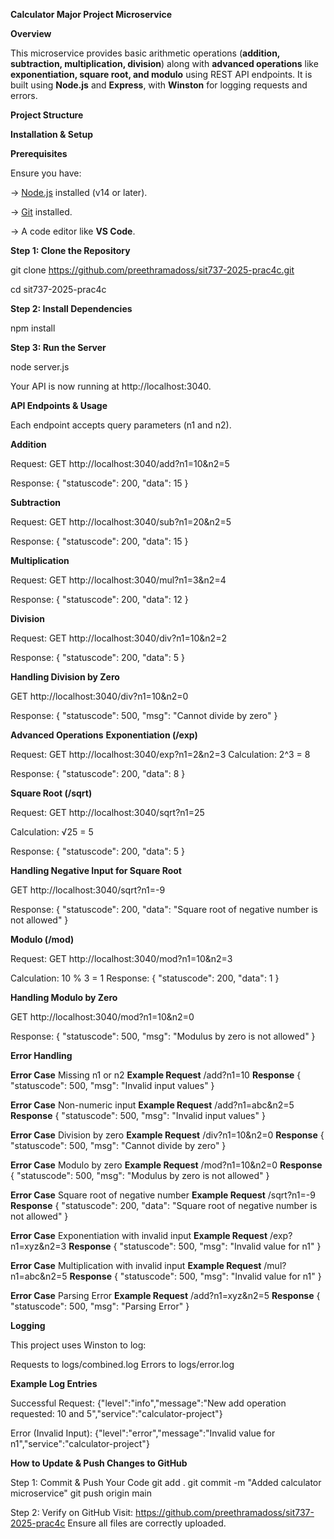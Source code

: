 **Calculator Major Project Microservice**


**Overview**

This microservice provides basic arithmetic operations (**addition, subtraction, multiplication, division**) along with **advanced operations** like **exponentiation, square root, and modulo** using REST API endpoints. It is built using **Node.js** and **Express**, with **Winston** for logging requests and errors.


**Project Structure**

**Installation & Setup**

**Prerequisites**

Ensure you have:

-> [Node.js](https://nodejs.org/en/download/) installed (v14 or later).

-> [Git](https://git-scm.com/) installed.

-> A code editor like **VS Code**.

**Step 1: Clone the Repository**

git clone https://github.com/preethramadoss/sit737-2025-prac4c.git

cd sit737-2025-prac4c

**Step 2: Install Dependencies**

npm install

**Step 3: Run the Server**

node server.js

Your API is now running at http://localhost:3040.

**API Endpoints & Usage**

Each endpoint accepts query parameters (n1 and n2).

**Addition**

Request:
GET http://localhost:3040/add?n1=10&n2=5

Response:
{ "statuscode": 200, "data": 15 }

**Subtraction**

Request:
GET http://localhost:3040/sub?n1=20&n2=5

Response:
{ "statuscode": 200, "data": 15 }

**Multiplication**

Request:
GET http://localhost:3040/mul?n1=3&n2=4

Response:
{ "statuscode": 200, "data": 12 }

**Division**

Request:
GET http://localhost:3040/div?n1=10&n2=2

Response:
{ "statuscode": 200, "data": 5 }

**Handling Division by Zero**

GET http://localhost:3040/div?n1=10&n2=0

Response:
{ "statuscode": 500, "msg": "Cannot divide by zero" }

**Advanced Operations**
**Exponentiation (/exp)**

Request:
GET http://localhost:3040/exp?n1=2&n2=3
Calculation:
2^3 = 8

Response:
{ "statuscode": 200, "data": 8 }

**Square Root (/sqrt)**

Request:
GET http://localhost:3040/sqrt?n1=25

Calculation:
√25 = 5

Response:
{ "statuscode": 200, "data": 5 }

**Handling Negative Input for Square Root**

GET http://localhost:3040/sqrt?n1=-9

Response:
{ "statuscode": 200, "data": "Square root of negative number is not allowed" }

**Modulo (/mod)**

Request:
GET http://localhost:3040/mod?n1=10&n2=3

Calculation:
10 % 3 = 1
Response:
{ "statuscode": 200, "data": 1 }

**Handling Modulo by Zero**

GET http://localhost:3040/mod?n1=10&n2=0

Response:
{ "statuscode": 500, "msg": "Modulus by zero is not allowed" }

**Error Handling**

**Error Case** Missing n1 or n2	**Example Request** /add?n1=10	**Response** { "statuscode": 500, "msg": "Invalid input values" }

**Error Case** Non-numeric input	**Example Request** /add?n1=abc&n2=5	**Response** { "statuscode": 500, "msg": "Invalid input values" }

**Error Case** Division by zero	**Example Request** /div?n1=10&n2=0	**Response** { "statuscode": 500, "msg": "Cannot divide by zero" }

**Error Case** Modulo by zero	**Example Request** /mod?n1=10&n2=0	**Response** { "statuscode": 500, "msg": "Modulus by zero is not allowed" }

**Error Case** Square root of negative number	**Example Request** /sqrt?n1=-9	**Response** { "statuscode": 200, "data": "Square root of negative number is not allowed" }

**Error Case** Exponentiation with invalid input	**Example Request** /exp?n1=xyz&n2=3	**Response** { "statuscode": 500, "msg": "Invalid value for n1" }

**Error Case** Multiplication with invalid input	**Example Request** /mul?n1=abc&n2=5	**Response** { "statuscode": 500, "msg": "Invalid value for n1" }

**Error Case** Parsing Error	**Example Request** /add?n1=xyz&n2=5	**Response** { "statuscode": 500, "msg": "Parsing Error" }

**Logging**

This project uses Winston to log:

Requests to logs/combined.log
Errors to logs/error.log

**Example Log Entries**

Successful Request:
{"level":"info","message":"New add operation requested: 10 and 5","service":"calculator-project"}

Error (Invalid Input):
{"level":"error","message":"Invalid value for n1","service":"calculator-project"}

**How to Update & Push Changes to GitHub**

Step 1: Commit & Push Your Code
git add .
git commit -m "Added calculator microservice"
git push origin main

Step 2: Verify on GitHub
Visit: https://github.com/preethramadoss/sit737-2025-prac4c
Ensure all files are correctly uploaded.
